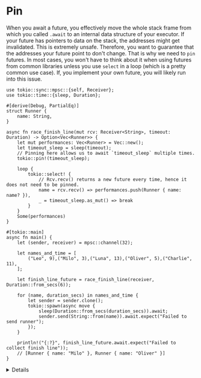 # Pin

When you await a future, you effectively move the whole stack frame from which you called `.await` to an internal data structure of your executor. If your future has pointers to data on the stack, the addresses might get invalidated. This is extremely unsafe. Therefore, you want to guarantee that the addresses your future point to don't change. That is why we need to `pin` futures. In most cases, you won't have to think about it when using futures from common libraries unless you use `select` in a loop (which is a pretty common use case). If, you implement your own future, you will likely run into this issue.

```rust,editable,compile_fail
use tokio::sync::mpsc::{self, Receiver};
use tokio::time::{sleep, Duration};

#[derive(Debug, PartialEq)]
struct Runner {
    name: String,
}

async fn race_finish_line(mut rcv: Receiver<String>, timeout: Duration) -> Option<Vec<Runner>> {
    let mut performances: Vec<Runner> = Vec::new();
    let timeout_sleep = sleep(timeout);
    // Pinning here allows us to await `timeout_sleep` multiple times.
    tokio::pin!(timeout_sleep);

    loop {
        tokio::select! {
            // Rcv.recv() returns a new future every time, hence it does not need to be pinned.
            name = rcv.recv() => performances.push(Runner { name: name? }),
            _ = timeout_sleep.as_mut() => break
        }
    }
    Some(performances)
}

#[tokio::main]
async fn main() {
    let (sender, receiver) = mpsc::channel(32);

    let names_and_time = [
        ("Leo", 9),("Milo", 3),("Luna", 13),("Oliver", 5),("Charlie", 11),
    ];

    let finish_line_future = race_finish_line(receiver, Duration::from_secs(6));

    for (name, duration_secs) in names_and_time {
        let sender = sender.clone();
        tokio::spawn(async move {
            sleep(Duration::from_secs(duration_secs)).await;
            sender.send(String::from(name)).await.expect("Failed to send runner");
        });
    }

    println!("{:?}", finish_line_future.await.expect("Failed to collect finish line"));
    // [Runner { name: "Milo" }, Runner { name: "Oliver" }]
}
```


<details>

* `tokio::pin!` only works on futures that implement `Unpin`. Other futures need to use `box::pin`.
* Another alternative is to not use `tokio::pin!` at all but spawn another task that will send to a `oneshot` channel after the end of the `sleep` call. 

```rust,editable,compile_fail
use tokio::sync::mpsc::{self, Receiver};
use tokio::time::{sleep, Duration};
use tokio::sync::oneshot;

#[derive(Debug, PartialEq)]
struct Runner {
    name: String,
}

async fn race_finish_line(mut rcv: Receiver<String>, mut timeout: oneshot::Receiver<()>) -> Option<Vec<Runner>> {
    let mut performances: Vec<Runner> = Vec::new();
    loop {
        tokio::select! {
            name = rcv.recv() => performances.push(Runner { name: name? }),
            _ = &mut timeout => break
        }
    }
    Some(performances)
}

#[tokio::main]
async fn main() {
    let (sender, receiver) = mpsc::channel(32);
    let (os_sender, os_receiver) = oneshot::channel();

    let names_and_time = [
        ("Leo", 9),("Milo", 3),("Luna", 13),("Oliver", 5),("Charlie", 11),
    ];

    tokio::spawn(async move {
        sleep(Duration::from_secs(5)).await;
        os_sender.send(()).expect("Failed to send oneshot.");
    });
    let finish_line_future = race_finish_line(receiver, os_receiver);

    for (name, duration_secs) in names_and_time {
        let sender = sender.clone();
        tokio::spawn(async move {
            sleep(Duration::from_secs(duration_secs)).await;
            sender.send(String::from(name)).await.expect("Failed to send runner");
        });
    }

    println!("{:?}", finish_line_future.await.expect("Failed to collect finish line"));
    // [Runner { name: "Milo" }, Runner { name: "Oliver" }]
}
```

</details>
